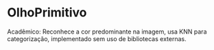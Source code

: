 # OlhoPrimitivo
Acadêmico: Reconhece a cor predominante na imagem, usa KNN para categorização, implementado sem uso de bibliotecas externas.
